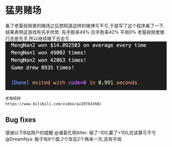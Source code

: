 # 猛男赌场

看了老菊视频里的赌场之后想知道这样的赌博亏不亏,于是写了这个程序看了一下. 结果表明这游戏有先手优势.
先手胜率49%
后手胜率42%
平局9%
老菊视频里银行总是先手,所以继续赌下去会亏.
![Image text](https://github.com/KakiGit/MengNanCasino/raw/master/result.png)
```bash
老菊视频
https://www.bilibili.com/video/av20764360/
```

## Bug fixes
感谢以下B站用户的提醒
@诸葛孔明Alter: 输了-100,赢了+150,应该算亏不亏
@DreamNya: 骰子有6个面,2个攻击2个再来一次,且有平局